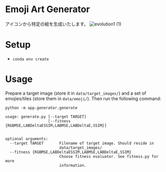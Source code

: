 # Emoji Art Generator
アイコンから特定の絵を生成いたします。
![evolution1 (1)](https://github.com/KamakuraDAO/sqair/assets/31527310/1df7359a-e214-43dc-87f5-70b5c93e6837)

# Setup

* `conda env create`

# Usage

Prepare a target image (store it in `data/target_images/`) and a set of emojies/tiles (store them in `data/emoji/`). Then run the following command:

`python -m app.generator.generate`

```
usage: generate.py [--target TARGET]
                   [--fitness {RGBMSE,LABDeltaESSIM,LABMSE,LABDeltaE,SSIM}]
                  

optional arguments:
  --target TARGET       Filename of target image. Should reside in
                        data/target_images/
  --fitness {RGBMSE,LABDeltaESSIM,LABMSE,LABDeltaE,SSIM}
                        Choose fitness evaluator. See fitness.py for more
                        information.
```
